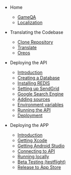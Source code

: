 <!-- docs/_sidebar.md -->

* Home 
    * [GameQA](/)
    * [Localization](/localization.md)

* Translating the Codebase 
    * [Clone Repository](/Localize/clone_repo.md)
    * [Translate](/Localize/translate.md)
    * [Oreos](/Localize/oreos.md)

* Deploying the API 
    * [Introduction](/API_Setup/introduction.md)
    * [Creating a Database](/API_Setup/create_database.md)
    * [Installing REDIS](/API_Setup/install_redis.md)
    * [Setting up SendGrid](/API_Setup/setup_sendgrid.md)
    * [Google Search Engine](/API_Setup/google_search_engine.md)
    * [Adding sources](/API_Setup/add_sources.md)
    * [Environment variables](/API_Setup/environment_variables.md)
    * [Running the API](/API_Setup/run_api.md)
    * [Deployment](/API_Setup/deploy.md)

* Deploying the APP 
    * [Introduction](/APP_Setup/introduction.md)
    * [Getting Xcode](/APP_Setup/get_xcode.md)
    * [Getting Android Studio](/APP_Setup/get_android_studio.md)
    * [Connecting to API](/APP_Setup/connect_to_api.md)
    * [Running locally](/APP_Setup/run_local.md)
    * [Beta Testing (testflight)](/APP_Setup/beta_testing.md)
    * [Release to App Store](/APP_Setup/release_to_app_store.md)

